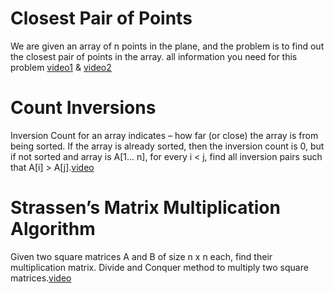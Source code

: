 # Closest Pair of Points

We are given an array of n points in the plane, and the problem is to find out the closest pair of points in the array.
all information you need for this problem [video1](https://www.youtube.com/watch?v=0W_m46Q4qMc) & [video2](https://www.youtube.com/watch?v=xi-WF07rAQw)


# Count Inversions

Inversion Count for an array indicates – how far (or close) the array is from being sorted. If the array is 
already sorted, then the inversion count is 0, but if not sorted and array is  A[1... n],
for every i < j, find all inversion pairs such that A[i] > A[j].[video](https://www.youtube.com/watch?v=k9RQh21KrH8)


# Strassen’s Matrix Multiplication Algorithm

Given two square matrices A and B of size n x n each, find their multiplication matrix.
Divide and Conquer method to multiply two square matrices.[video](https://www.youtube.com/watch?v=E-QtwPi620I)
